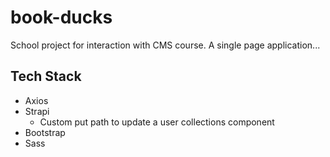 # book-ducks

School project for interaction with CMS course. A single page application...

## Tech Stack
* Axios
* Strapi
    * Custom put path to update a user collections component
* Bootstrap
* Sass

